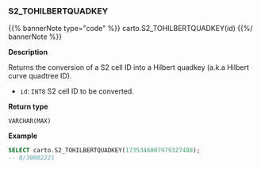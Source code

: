 ### S2_TOHILBERTQUADKEY

{{% bannerNote type="code" %}}
carto.S2_TOHILBERTQUADKEY(id)
{{%/ bannerNote %}}

**Description**

Returns the conversion of a S2 cell ID into a Hilbert quadkey (a.k.a Hilbert curve quadtree ID).

* `id`: `INT8` S2 cell ID to be converted.

**Return type**

`VARCHAR(MAX)`

**Example**

```sql
SELECT carto.S2_TOHILBERTQUADKEY(1735346007979327488);
-- 0/30002221
```